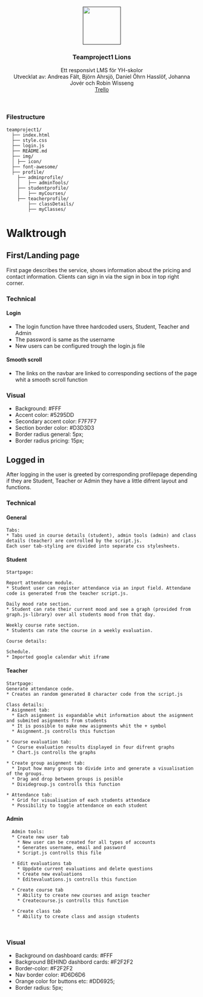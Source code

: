 <p align="center">
  <a href="">
    <img src="https://lh3.googleusercontent.com/oFlHrHIHr3IT0KgbFVmNjCsI7PDzdm6YQj9WhXpaPiM7elyTXpHlNDLklr5RElpG3gM=h310" alt="" width=100 height=100>
  </a>

  <h3 align="center">Teamproject1 Lions</h3>

  <p align="center">
    Ett responsivt LMS för YH-skolor <br>
	Utvecklat av: Andreas Fält, Björn Ahrsjö, Daniel Öhrn Hasslöf, Johanna Jovér och Robin Wisseng<br>
  <a href="https://trello.com/b/nOapM9nK/projektarbete">Trello</a>


  </p>
</p>

<br>


### Filestructure
```
teamproject1/					
  ├── index.html				
  ├── style.css				
  ├── login.js				
  ├── README.md				
  ├── img/			
  │	├── icon/		
  ├── font-awesome/			
  ├── profile/			
  	├── adminprofile/		
	│	├── adminTools/	
	├── studentprofile/
	│	├── myCourses/
	├── teacherprofile/		
		├── classDetails/
		├── myClasses/
```
# Walktrough

## First/Landing page
First page describes the service, shows information about the pricing and contact information.
Clients can sign in via the sign in box in top right corner.
### Technical

#### Login
* The login function have three hardcoded users, Student, Teacher and Admin
* The password is same as the username
* New users can be configured trough the login.js file

#### Smooth scroll
* The links on the navbar are linked to corresponding sections of the page whit a smooth scroll function

### Visual
* Background: #FFF
* Accent color: #5295DD
* Secondary accent color: F7F7F7
* Section border color: #D3D3D3
* Border radius general: 5px;
* Border radius pricing: 15px;


## Logged in
After logging in the user is greeted by corresponding profilepage depending if they are Student, Teacher or Admin they have a little difrent layout and functions.

### Technical

#### General
```
Tabs:
* Tabs used in course details (student), admin tools (admin) and class details (teacher) are controlled by the script.js. 
Each user tab-styling are divided into separate css stylesheets. 
```

#### Student
```
Startpage:

Report attendance module. 
* Student user can register attendance via an input field. Attendane code is generated from the teacher script.js. 

Daily mood rate section. 
* Student can rate their current mood and see a graph (provided from graph.js-library) over all students mood from that day. 

Weekly course rate section. 
* Students can rate the course in a weekly evaluation. 
```
```
Course details:

Schedule. 
* Imported google calendar whit iframe

```
#### Teacher
```
Startpage:
Generate attendance code.
* Creates an random generated 8 character code from the script.js
```
```
Class details:
* Asignment tab:
  * Each asignment is expandable whit information about the asignment and submited asignments from students
  * It is possible to make new asignments whit the + symbol
  * Asignment.js controlls this function
  
* Course evaluation tab:
  * Course evaluation results displayed in four difrent graphs
  * Chart.js controlls the graphs

* Create group asignment tab:
  * Input how many groups to divide into and generate a visualisation of the groups.
  * Drag and drop between groups is posible
  * Dividegroup.js controlls this function

* Attendance tab:
  * Grid for visualisation of each students attendace
  * Possibility to toggle attendance on each student
  ```
#### Admin
```
  Admin tools:
  * Create new user tab
    * New user can be created for all types of accounts
    * Generates username, email and password 
    * Script.js controlls this file
    
  * Edit evaluations tab
    * Uppdate current evaluations and delete questions
    * Create new evaluations
    * Editevaluations.js controlls this function
    
  * Create course tab
    * Ability to create new courses and asign teacher
    * Createcourse.js controlls this function
  
  * Create class tab
    * Ability to create class and assign students
    
    
```





### Visual
* Background on dashboard cards: #FFF
* Background BEHIND dashbord cards: #F2F2F2
* Border-color: #F2F2F2 
* Nav border color: #D6D6D6
* Orange color for buttons etc: #DD6925;
* Border radius: 5px;

